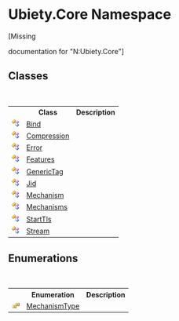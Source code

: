 # Ubiety.Core Namespace
 

\[Missing <summary> documentation for "N:Ubiety.Core"\]


## Classes
&nbsp;<table><tr><th></th><th>Class</th><th>Description</th></tr><tr><td>![Public class](media/pubclass.gif "Public class")</td><td><a href="f56ba217-eeab-d00d-f422-5814e1b2ee34">Bind</a></td><td /></tr><tr><td>![Public class](media/pubclass.gif "Public class")</td><td><a href="289854c4-36d0-6bb7-24bc-61691c8bb978">Compression</a></td><td /></tr><tr><td>![Public class](media/pubclass.gif "Public class")</td><td><a href="58f4f438-c3a5-2e4e-6e7a-79f1051ce7e0">Error</a></td><td /></tr><tr><td>![Public class](media/pubclass.gif "Public class")</td><td><a href="0278e58f-aac4-e39e-718b-60d613eef553">Features</a></td><td /></tr><tr><td>![Public class](media/pubclass.gif "Public class")</td><td><a href="3dacf0fc-e5da-f638-8dc3-5360b5f64837">GenericTag</a></td><td /></tr><tr><td>![Public class](media/pubclass.gif "Public class")</td><td><a href="e5b42afc-e2ee-7e29-93ca-2b1b009edf82">Jid</a></td><td /></tr><tr><td>![Public class](media/pubclass.gif "Public class")</td><td><a href="62df5643-e279-e31b-48af-3e2364c56d91">Mechanism</a></td><td /></tr><tr><td>![Public class](media/pubclass.gif "Public class")</td><td><a href="08706880-a516-52e5-1fa9-b35a4e7a0d1d">Mechanisms</a></td><td /></tr><tr><td>![Public class](media/pubclass.gif "Public class")</td><td><a href="52a8d5fc-70fa-49fc-f7f0-b130f18763a5">StartTls</a></td><td /></tr><tr><td>![Public class](media/pubclass.gif "Public class")</td><td><a href="a0611624-c14b-4adc-6c45-2c99300da464">Stream</a></td><td /></tr></table>

## Enumerations
&nbsp;<table><tr><th></th><th>Enumeration</th><th>Description</th></tr><tr><td>![Public enumeration](media/pubenumeration.gif "Public enumeration")</td><td><a href="b1643170-ff5d-107c-82d0-f3c8837e8a1a">MechanismType</a></td><td /></tr></table>&nbsp;
